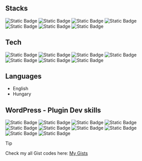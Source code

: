 ## Stacks

![Static Badge](https://img.shields.io/badge/php-skill?style=for-the-badge&logo=php&logoColor=white&color=%23777BB4)
![Static Badge](https://img.shields.io/badge/css-skill?style=for-the-badge&logo=css3&logoColor=white&color=%231572B6)
![Static Badge](https://img.shields.io/badge/html-skill?style=for-the-badge&logo=html5&logoColor=white&color=%23E34F26)
![Static Badge](https://img.shields.io/badge/javascript-skill?style=for-the-badge&logo=javascript&logoColor=white&color=%23F7DF1E)
![Static Badge](https://img.shields.io/badge/jquery-skill?style=for-the-badge&logo=jquery&logoColor=white&color=%230769AD)
![Static Badge](https://img.shields.io/badge/python-skill?style=for-the-badge&logo=python&logoColor=white&color=%233776AB)
![Static Badge](https://img.shields.io/badge/webgl-skill?style=for-the-badge&logo=webgl&logoColor=white&color=%23990000)

## Tech

![Static Badge](https://img.shields.io/badge/WordPress-tech?style=plastic&logo=wordpress&logoColor=white&color=%2321759B)
![Static Badge](https://img.shields.io/badge/Unity-tech?style=plastic&logo=unity&logoColor=white&labelColor=%23212121&color=%23212121)
![Static Badge](https://img.shields.io/badge/Woo-tech?style=plastic&logo=woo&logoColor=white&labelColor=%2396588A&color=%2396588A)
![Static Badge](https://img.shields.io/badge/Discord-tech?style=plastic&logo=discord&logoColor=white&labelColor=%235865F2&color=%235865F2)
![Static Badge](https://img.shields.io/badge/Github-tech?style=plastic&logo=github&logoColor=white&labelColor=%23181717&color=%23181717)
![Static Badge](https://img.shields.io/badge/OpenAI-tech?style=plastic&logo=openai&logoColor=white&labelColor=%23412991&color=%23412991)
![Static Badge](https://img.shields.io/badge/Suno-tech?style=plastic&logo=suno&logoColor=white&labelColor=%23000000&color=%23000000)

## Languages

* English
* Hungary

## WordPress - Plugin Dev skills
![Static Badge](https://img.shields.io/badge/CrocoBlock-pskills?style=flat&logoColor=white&color=%230dc167)
![Static Badge](https://img.shields.io/badge/JetFormBuilder-pskills?style=flat&logoColor=white&color=%234272f9)
![Static Badge](https://img.shields.io/badge/Fluent-pskills?style=flat&logoColor=white&color=%237742e6)
![Static Badge](https://img.shields.io/badge/Woo-pskills?style=flat&logoColor=white&color=%237f54b3)
![Static Badge](https://img.shields.io/badge/WooSubscriptions-pskills?style=flat&logoColor=white&color=%237f54b3)
![Static Badge](https://img.shields.io/badge/WooMembership-pskills?style=flat&logoColor=white&color=%237f54b3)
![Static Badge](https://img.shields.io/badge/Elementor-pskills?style=flat&logoColor=white&color=%23ff7be5)
![Static Badge](https://img.shields.io/badge/LearnDash-pskills?style=flat&logoColor=white&color=%23235af3)
![Static Badge](https://img.shields.io/badge/TutorLMS-pskills?style=flat&logoColor=white&color=%230049f8)
![Static Badge](https://img.shields.io/badge/WPRocket-pskills?style=flat&logoColor=white&color=%23f56f46)



> [!TIP]
> Check my all Gist codes here: [My Gists](https://gist.github.com/Lonsdale201)
